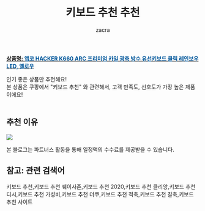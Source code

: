 ﻿---
layout: post
title:  "키보드 추천 추천"
author: zacra
categories: [ 아이템 ]
tags: [키보드 추천,키보드 추천 퀘이사존,키보드 추천 2020,키보드 추천 클리앙,키보드 추천 디시,키보드 추천 가성비,키보드 추천 더쿠,키보드 추천 적축,키보드 추천 갈축,키보드 추천 사이트]
image: https://static.coupangcdn.com/image/retail/images/2019/02/15/10/5/9f11fe47-0239-4a8a-b9d3-9abfd3234f9e.jpg 
description: "쿠팡에서 키보드 추천 관련 상품으로 가장 고객 선호도가 높은 제품 중 하나입니다."
rating: 4.5
---

<a href="https://link.coupang.com/re/AFFSDP?lptag=AF8407795&pageKey=185796286&itemId=532462000&vendorItemId=4387763505&traceid=V0-153-41a9af45f953df10"><b>상품명: <font color='#01579B'>앱코 HACKER K660 ARC 프리미엄 카일 광축 방수 유선키보드 클릭 레인보우 LED, 옐로우</font></b></a>

인기 좋은 상품만 추천해요!<br/>
본 상품은 쿠팡에서 "키보드 추천" 와 관련해서, 고객 만족도, 선호도가 가장 높은 제품이에요!<br/><br/>


## 추천 이유 

<a href="https://link.coupang.com/re/AFFSDP?lptag=AF8407795&pageKey=185796286&itemId=532462000&vendorItemId=4387763505&traceid=V0-153-41a9af45f953df10"><img src="https://thumbnail9.coupangcdn.com/thumbnails/remote/q89/image/retail/images/89071110474632-5cf8f7c0-b869-434c-ab85-8fab4c921e97.jpg"></a> 

본 블로그는 파트너스 활동을 통해 일정액의 수수료를 제공받을 수 있습니다.

## 참고: 관련 검색어    
키보드 추천,키보드 추천 퀘이사존,키보드 추천 2020,키보드 추천 클리앙,키보드 추천 디시,키보드 추천 가성비,키보드 추천 더쿠,키보드 추천 적축,키보드 추천 갈축,키보드 추천 사이트